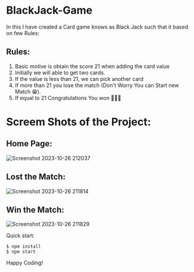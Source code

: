 # BlackJack-Game
In this I have created a Card game knows as Black Jack such that it based on few Rules:

## Rules:
1. Basic motive is obtain the score 21 when adding the card value
2. Initially we will able to get two cards.
3. If the value is less than 21, we can pick another card
4. If more than 21 you lose the match (Don't Worry You can Start new Match 😁).
5. If equal to 21 Congratulations You won 🎉🎉🎉

 # Screem Shots of the Project:
## Home Page:
![Screenshot 2023-10-26 212037](https://github.com/HarishKalliyan/Login-Authorization-with-Firebase/assets/90775945/e804c957-3440-4f69-8da2-1725c3ec30ab)
## Lost the Match:
![Screenshot 2023-10-26 211814](https://github.com/HarishKalliyan/Login-Authorization-with-Firebase/assets/90775945/bb6aa478-bf64-48d9-919b-1da7887135cd)

## Win the Match:
![Screenshot 2023-10-26 211829](https://github.com/HarishKalliyan/Login-Authorization-with-Firebase/assets/90775945/0cd0b9aa-a0c9-4abf-b6ae-5958624c5a71)


Quick start:

```
$ npm install
$ npm start
````

Happy Coding!
